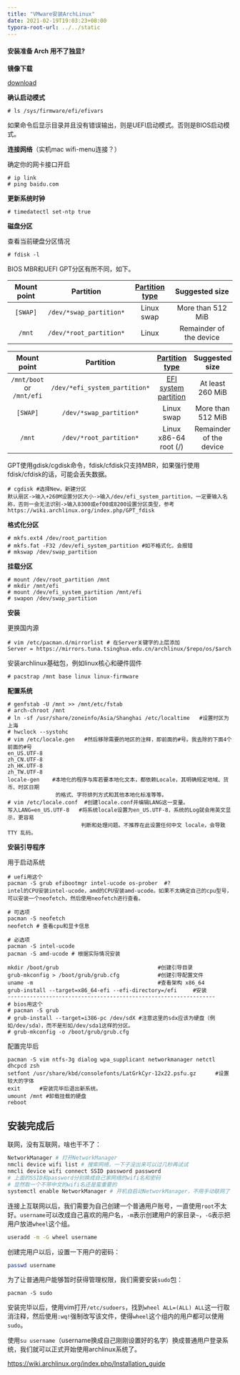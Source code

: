 ```yaml
---
title: "VMware安装ArchLinux"
date: 2021-02-19T19:03:23+08:00
typora-root-url: ../../static
---
```


#### 安装准备 Arch 用不了独显?

**镜像下载**

[download](https://archlinux.org/download/)

**确认启动模式**

~~~
# ls /sys/firmware/efi/efivars
~~~

如果命令后显示目录并且没有错误输出，则是UEFI启动模式。否则是BIOS启动模式。

**连接网络**（实机mac wifi-menu连接？）

确定你的网卡接口开启

~~~
# ip link
# ping baidu.com
~~~

**更新系统时钟**

~~~
# timedatectl set-ntp true
~~~

**磁盘分区**

查看当前硬盘分区情况

~~~
# fdisk -l
~~~

BIOS MBR和UEFI GPT分区有所不同，如下。

| Mount point |        Partition        | [Partition type](https://en.wikipedia.org/wiki/Partition_type) |     Suggested size      |
| :---------: | :---------------------: | :----------------------------------------------------------: | :---------------------: |
|  `[SWAP]`   | `/dev/*swap_partition*` |                          Linux swap                          |    More than 512 MiB    |
|   `/mnt`    | `/dev/*root_partition*` |                            Linux                             | Remainder of the device |

|        Mount point        |           Partition           | [Partition type](https://en.wikipedia.org/wiki/GUID_Partition_Table#Partition_type_GUIDs) |     Suggested size      |
| :-----------------------: | :---------------------------: | :----------------------------------------------------------: | :---------------------: |
| `/mnt/boot` or `/mnt/efi` | `/dev/*efi_system_partition*` | [EFI system partition](https://wiki.archlinux.org/index.php/EFI_system_partition) |    At least 260 MiB     |
|         `[SWAP]`          |    `/dev/*swap_partition*`    |                          Linux swap                          |    More than 512 MiB    |
|          `/mnt`           |    `/dev/*root_partition*`    |                    Linux x86-64 root (/)                     | Remainder of the device |

GPT使用gdisk/cgdisk命令，fdisk/cfdisk只支持MBR，如果强行使用fdisk/cfdisk的话，可能会丢失数据。

~~~
# cgdisk #选择New，新建分区
默认扇区->输入+260M设置分区大小->输入/dev/efi_system_partition，一定要输入名称，否则一会无法识别->输入8300或ef00或8200设置分区类型，参考https://wiki.archlinux.org/index.php/GPT_fdisk
~~~



**格式化分区**

~~~
# mkfs.ext4 /dev/root_partition
# mkfs.fat -F32 /dev/efi_system_partition #如不格式化，会报错
# mkswap /dev/swap_partition
~~~

**挂载分区**

~~~
# mount /dev/root_partition /mnt
# mkdir /mnt/efi
# mount /dev/efi_system_partition /mnt/efi
# swapon /dev/swap_partition
~~~

**安装**

更换国内源

~~~
# vim /etc/pacman.d/mirrorlist # 在Server关键字的上层添加
Server = https://mirrors.tuna.tsinghua.edu.cn/archlinux/$repo/os/$arch 
~~~

安装archlinux基础包，例如linux核心和硬件固件

~~~
# pacstrap /mnt base linux linux-firmware
~~~

**配置系统**

~~~
# genfstab -U /mnt >> /mnt/etc/fstab
# arch-chroot /mnt
# ln -sf /usr/share/zoneinfo/Asia/Shanghai /etc/localtime   #设置时区为上海
# hwclock --systohc
# vim /etc/locale.gen   #然后移除需要的地区的注释，即前面的#号。我去除的下面4个前面的#号
en_US.UTF-8
zh_CN.UTF-8
zh_HK.UTF-8
zh_TW.UTF-8
locale-gen    #本地化的程序与库若要本地化文本，都依赖Locale，其明确规定地域、货币、时区日期
               的格式、字符排列方式和其他本地化标准等等。
# vim /etc/locale.conf  #创建locale.conf并编辑LANG这一变量。
写入LANG=en_US.UTF-8   #将系统locale设置为en_US.UTF-8，系统的Log就会用英文显示，更容易
                       判断和处理问题。不推荐在此设置任何中文 locale，会导致 TTY 乱码。

~~~

**安装引导程序**

用于启动系统

~~~
# uefi用这个
pacman -S grub efibootmgr intel-ucode os-prober  #?
intel的CPU安装intel-ucode，amd的CPU安装amd-ucode。如果不太确定自己的cpu型号，可以安装一个neofetch，然后使用neofetch进行查看。

# 可选项
pacman -S neofetch
neofetch # 查看cpu和显卡信息

# 必选项
pacman -S intel-ucode
pacman -S amd-ucode # 根据实际情况安装 

mkdir /boot/grub                               #创建引导目录
grub-mkconfig > /boot/grub/grub.cfg            #创建引导配置文件
uname -m                                       #查看架构 x86_64
grub-install --target=x86_64-efi --efi-directory=/efi     #安装
-----------------------------------------------------------------
# bios用这个
# pacman -S grub
# grub-install --target=i386-pc /dev/sdX #注意这里的sdx应该为硬盘（例如/dev/sda），而不是形如/dev/sda1这样的分区。
# grub-mkconfig -o /boot/grub/grub.cfg
~~~

配置完毕后

~~~
pacman -S vim ntfs-3g dialog wpa_supplicant networkmanager netctl dhcpcd zsh
setfont /usr/share/kbd/consolefonts/LatGrkCyr-12x22.psfu.gz      #设置较大的字体
exit      #安装完毕后退出新系统。
umount /mnt #卸载挂载的硬盘
reboot
~~~

## 安装完成后

联网，没有互联网，啥也干不了：

```bash
NetworkManager # 打开NetworkManager
nmcli device wifi list # 搜索网络，一下子没出来可以过几秒再试试
nmcli device wifi connect SSID password password 
# 上面的SSID和password分别换成自己家网络的wifi名和密码
# 显然取一个不带中文的wifi名还是蛮重要的
systemctl enable NetworkManager # 开机自启动NetworkManager，不用手动联网了
```

连接上互联网以后，我们需要为自己创建一个普通用户账号，一直使用`root`不太好。`username`可以改成自己喜欢的用户名，`-m`表示创建用户的家目录`~`，`-G`表示把用户放进`wheel`这个组。 

```bash
useradd -m -G wheel username
```

创建完用户以后，设置一下用户的密码：

```bash
passwd username
```

为了让普通用户能够暂时获得管理权限，我们需要安装`sudo`包：

```text
pacman -S sudo
```

安装完毕以后，使用vim打开`/etc/sudoers`，找到`wheel ALL=(ALL) ALL`这一行取消注释，然后使用`:wq!`强制改写该文件，使得`wheel`这个组内的用户都可以使用`sudo`。

使用`su username`（username换成自己刚刚设置好的名字）换成普通用户登录系统，我们就可以正式开始使用archlinux系统了。





https://wiki.archlinux.org/index.php/Installation_guide

